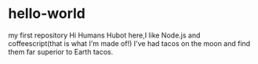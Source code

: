 # hello-world
my first repository
Hi Humans
Hubot here,I like Node.js and coffeescript(that is what I'm made of!)
I've had tacos on the moon and find them far superior to Earth tacos.
